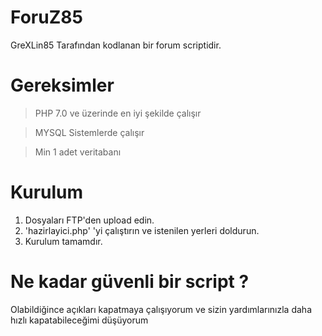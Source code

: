 # ForuZ85
GreXLin85 Tarafından kodlanan bir forum scriptidir.

# Gereksimler

> PHP 7.0 ve üzerinde en iyi şekilde çalışır

> MYSQL Sistemlerde çalışır

> Min 1 adet veritabanı
 
# Kurulum
1. Dosyaları FTP'den upload edin.
2. 'hazirlayici.php' 'yi çalıştırın ve istenilen yerleri doldurun.
3. Kurulum tamamdır.

# Ne kadar güvenli bir script ?
Olabildiğince açıkları kapatmaya çalışıyorum ve sizin yardımlarınızla daha hızlı kapatabileceğimi düşüyorum


